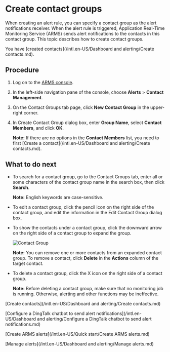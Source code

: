 # Create contact groups

When creating an alert rule, you can specify a contact group as the alert notifications receiver. When the alert rule is triggered, Application Real-Time Monitoring Service \(ARMS\) sends alert notifications to the contacts in this contact group. This topic describes how to create contact groups.

You have [created contacts](/intl.en-US/Dashboard and alerting/Create contacts.md).

## Procedure

1.  Log on to the [ARMS console](https://arms-ap-southeast-1.console.aliyun.com/#/home).

2.  In the left-side navigation pane of the console, choose **Alerts** \> **Contact Management**.

3.  On the Contact Groups tab page, click **New Contact Group** in the upper-right corner.

4.  In Create Contact Group dialog box, enter **Group Name**, select **Contact Members**, and click **OK**.

    **Note:** If there are no options in the **Contact Members** list, you need to first [Create a contact](/intl.en-US/Dashboard and alerting/Create contacts.md).


## What to do next

-   To search for a contact group, go to the Contact Groups tab, enter all or some characters of the contact group name in the search box, then click **Search**.

    **Note:** English keywords are case-sensitive.

-   To edit a contact group, click the pencil icon on the right side of the contact group, and edit the information in the Edit Contact Group dialog box.
-   To show the contacts under a contact group, click the downward arrow on the right side of a contact group to expand the group.

    ![Contact Group](../images/p43297.png "Show the contacts under a contact group")

    **Note:** You can remove one or more contacts from an expanded contact group. To remove a contact, click **Delete** in the **Actions** column of the target contact.

-   To delete a contact group, click the X icon on the right side of a contact group.

    **Note:** Before deleting a contact group, make sure that no monitoring job is running. Otherwise, alerting and other functions may be ineffective.


[Create contacts](/intl.en-US/Dashboard and alerting/Create contacts.md)

[Configure a DingTalk chatbot to send alert notifications](/intl.en-US/Dashboard and alerting/Configure a DingTalk chatbot to send alert notifications.md)

[Create ARMS alerts](/intl.en-US/Quick start/Create ARMS alerts.md)

[Manage alerts](/intl.en-US/Dashboard and alerting/Manage alerts.md)

